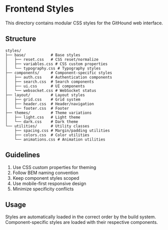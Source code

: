 # Frontend Styles

This directory contains modular CSS styles for the GitHound web interface.

## Structure

```
styles/
├── base/           # Base styles
│   ├── reset.css   # CSS reset/normalize
│   ├── variables.css # CSS custom properties
│   └── typography.css # Typography styles
├── components/     # Component-specific styles
│   ├── auth.css    # Authentication components
│   ├── search.css  # Search components
│   ├── ui.css      # UI components
│   └── websocket.css # WebSocket status
├── layout/         # Layout styles
│   ├── grid.css    # Grid system
│   ├── header.css  # Header/navigation
│   └── footer.css  # Footer
├── themes/         # Theme variations
│   ├── light.css   # Light theme
│   └── dark.css    # Dark theme
└── utilities/      # Utility classes
    ├── spacing.css # Margin/padding utilities
    ├── colors.css  # Color utilities
    └── animations.css # Animation utilities
```

## Guidelines

1. Use CSS custom properties for theming
2. Follow BEM naming convention
3. Keep component styles scoped
4. Use mobile-first responsive design
5. Minimize specificity conflicts

## Usage

Styles are automatically loaded in the correct order by the build system.
Component-specific styles are loaded with their respective components.
